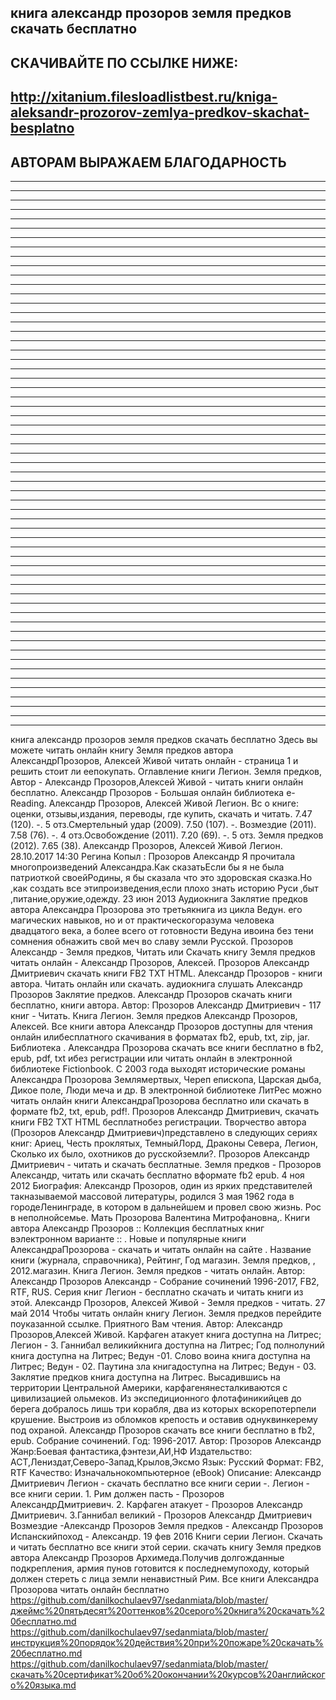 книга александр прозоров земля предков скачать бесплатно
--------------------------------------------------
СКАЧИВАЙТЕ ПО ССЫЛКЕ НИЖЕ:
--------------------------------------------------
http://xitanium.filesloadlistbest.ru/kniga-aleksandr-prozorov-zemlya-predkov-skachat-besplatno
--------------------------------------------------
АВТОРАМ ВЫРАЖАЕМ БЛАГОДАРНОСТЬ
--------------------------------------------------
--------------------------------------------------
--------------------------------------------------
--------------------------------------------------
--------------------------------------------------
--------------------------------------------------
--------------------------------------------------
--------------------------------------------------
--------------------------------------------------
--------------------------------------------------
--------------------------------------------------
--------------------------------------------------
--------------------------------------------------
--------------------------------------------------
--------------------------------------------------
--------------------------------------------------
--------------------------------------------------
--------------------------------------------------
--------------------------------------------------
--------------------------------------------------
--------------------------------------------------
--------------------------------------------------
--------------------------------------------------
--------------------------------------------------
--------------------------------------------------
--------------------------------------------------
--------------------------------------------------
--------------------------------------------------
--------------------------------------------------
--------------------------------------------------
--------------------------------------------------
--------------------------------------------------
--------------------------------------------------
--------------------------------------------------
--------------------------------------------------
--------------------------------------------------
--------------------------------------------------
--------------------------------------------------
--------------------------------------------------
--------------------------------------------------
--------------------------------------------------
--------------------------------------------------
--------------------------------------------------
--------------------------------------------------
--------------------------------------------------
--------------------------------------------------
--------------------------------------------------
--------------------------------------------------
--------------------------------------------------
--------------------------------------------------
--------------------------------------------------
--------------------------------------------------
--------------------------------------------------
--------------------------------------------------
--------------------------------------------------
--------------------------------------------------
--------------------------------------------------
--------------------------------------------------
--------------------------------------------------
--------------------------------------------------
книга александр прозоров земля предков скачать бесплатно Здесь вы можете читать онлайн книгу Земля предков автора АлександрПрозоров, Алексей Живой читать онлайн - страница 1 и решить стоит ли еепокупать. Оглавление книги Легион. Земля предков, Автор - Александр Прозоров,Алексей Живой   - читать книги онлайн бесплатно. Александр Прозоров - Большая онлайн библиотека e-Reading. Александр Прозоров, Алексей Живой Легион. Вс о книге: оценки, отзывы,издания, переводы, где купить, скачать и читать.  7.47 (120). -. 5 отз.Смертельный удар (2009). 7.50 (107). -. Возмездие (2011). 7.58 (76). -. 4 отз.Освобождение (2011). 7.20 (69). -. 5 отз. Земля предков (2012). 7.65 (38). Александр Прозоров, Алексей Живой Легион. 28.10.2017 14:30 Регина Копыл : Прозоров Александр Я прочитала многопроизведений Александра.Как сказатьЕсли бы я не была патриоткой своейРодины, я бы сказала что это здоровская сказка.Но ,как создать все этипроизведения,если плохо знать историю Руси ,быт ,питание,оружие,одежду. 23 июн 2013  Аудиокнига Заклятие предков автора Александра Прозорова это третьякнига из цикла Ведун.  его магических навыков, но и от практическогоразума человека двадцатого века, а более всего от готовности Ведуна ивоина без тени сомнения обнажить свой меч во славу земли Русской. Прозоров Александр - Земля предков, Читать или Скачать книгу
Земля предков читать онлайн - Александр Прозоров, Алексей. Прозоров Александр Дмитриевич скачать книги FB2 TXT HTML. Александр Прозоров - книги автора. Читать онлайн или скачать. аудиокнига слушать Александр Прозоров Заклятие предков. Александр Прозоров скачать книги бесплатно, книги автора. Автор: Прозоров Александр Дмитриевич - 117 книг - Читать. Книга Легион. Земля предков  Александр Прозоров, Алексей. Все книги автора Александр Прозоров доступны для чтения онлайн илибесплатного скачивания в форматах fb2, epub, txt, zip, jar. Библиотека .
Александра Прозорова  скачать все книги бесплатно в fb2, epub, pdf, txt ибез регистрации или читать онлайн в электронной библиотеке Fictionbook. С 2003 года выходят исторические романы Александра Прозорова Землямертвых, Череп епископа, Царская дыба, Дикое поле, Люди меча и др. В электронной библиотеке ЛитРес можно читать онлайн книги АлександраПрозорова бесплатно или скачать в формате fb2, txt, epub, pdf!. Прозоров Александр Дмитриевич, скачать книги FB2 TXT HTML бесплатнобез регистрации.  Творчество автора (Прозоров Александр Дмитриевич)представлено в следующих сериях книг: Ариец, Честь проклятых, ТемныйЛорд, Драконы Севера, Легион,  Сколько их было, охотников до русскойземли?. Прозоров Александр Дмитриевич - читать и скачать бесплатные. Земля предков - Прозоров Александр, читать или скачать бесплатно вформате fb2 epub. 4 ноя 2012  Биография: Александр Прозоров, один из ярких представителей такназываемой массовой литературы, родился 3 мая 1962 года в городеЛенинграде, в котором в дальнейшем и провел свою жизнь. Рос в неполнойсемье. Мать  Прозорова Валентина Митрофановна,. Книги автора Александр Прозоров :: Коллекция бесплатных книг вэлектронном варианте :: .  Новые и популярные книги АлександраПрозорова - скачать и читать онлайн на сайте . Название книги (журнала, справочника), Рейтинг, Год  магазин. Земля предков, , 2012.магазин. Книга Легион. Земля предков - читать онлайн. Автор: Александр
Прозоров Александр - Собрание сочинений 1996-2017, FB2, RTF, RUS. Серия книг Легион - бесплатно скачать и читать книги из этой. Александр Прозоров, Алексей Живой - Земля предков - читать. 27 май 2014  Чтобы читать онлайн книгу  Легион. Земля предков  перейдите поуказанной ссылке. Приятного Вам чтения. Автор: Александр Прозоров,Алексей Живой. Карфаген атакует книга доступна на Литрес; Легион - 3. Ганнибал великийкнига доступна на Литрес; Год полнолуний книга доступна на Литрес; Ведун -01. Слово воина книга доступна на Литрес; Ведун - 02. Паутина зла книгадоступна на Литрес; Ведун - 03. Заклятие предков книга доступна на Литрес. Высадившись на территории Центральной Америки, карфагенянесталкиваются с цивилизацией ольмеков. Из экспедиционного флотафиникийцев до берега добралось лишь три корабля, два из которых вскорепотерпели крушение. Выстроив из обломков крепость и оставив однуквинкерему под охраной. Александр Прозоров  скачать все книги бесплатно в fb2, epub. Собрание сочинений. Год: 1996-2017. Автор: Прозоров Александр Жанр:Боевая фантастика,фэнтези,АИ,НФ Издательство: АСТ,Лениздат,Северо-Запад,Крылов,Эксмо Язык: Русский Формат: FB2, RTF Качество: Изначальнокомпьютерное (eBook) Описание: Александр Дмитриевич
Легион - скачать бесплатно все книги серии -. Легион - все книги серии. 1. Рим должен пасть - Прозоров АлександрДмитриевич. 2. Карфаген атакует - Прозоров Александр Дмитриевич. 3.Ганнибал великий - Прозоров Александр Дмитриевич  Возмездие -Александр Прозоров  Земля предков - Александр Прозоров  Испанскийпоход - Александр. 19 фев 2016  Книги серии Легион. Скачать и читать бесплатно все книги этой серии. скачать книгу Земля предков автора Александр Прозоров  Архимеда.Получив долгожданные подкрепления, армия пунов готовится к последнемупоходу, который должен стереть с лица земли ненавистный Рим. Все книги Александра Прозорова читать онлайн бесплатно
https://github.com/danilkochulaev97/sedanmiata/blob/master/джеймс%20пятьдесят%20оттенков%20серого%20книга%20скачать%20бесплатно.md
https://github.com/danilkochulaev97/sedanmiata/blob/master/инструкция%20порядок%20действия%20при%20пожаре%20скачать%20бесплатно.md
https://github.com/danilkochulaev97/sedanmiata/blob/master/скачать%20сертификат%20об%20окончании%20курсов%20английского%20языка.md